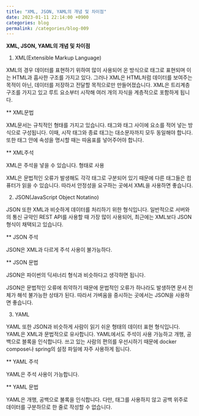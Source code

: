 ```yaml
---
title: "XML, JSON, YAML의 개념 및 차이점"
date: 2023-01-11 22:14:00 +0900
categories: blog
permalink: /categories/blog-009
---
```


**XML, JSON, YAML의 개념 및 차이점**

1. XML(Extensible Markup Language)

XML의 경우 데이터를 표현하기 위하여 많이 사용되어 온 방식으로 태그로 표현되며 이는 HTML과 흡사한 구조를 가지고 있다. 그러나 XML은 HTML처럼 데이터를 보여주는 목적이 아닌, 데이터를 저장하고 전달할 목적으로만 만들어졌습니다. XML은 트리계층 구조를 가지고 있고 루트 요소부터 시작해 여러 개의 자식을 계층적으로 포함하게 됩니다. 

** XML문법

   XML문서는 규칙적인 형태를 가지고 있습니다. 태그와 태그 사이에 요소를 적어 넣는 방식으로 구성됩니다. 이때, 시작 태그와 종료 태그는 대소문자까지 모두 동일해야 합니다. 또한 태그 안에 속성을 명시할 때는 따옴표를 넣어주어야 합니다. 

** XML주석

   XML은 주석을 넣을 수 있습니다. <!--주석 내용--> 형태로 사용


XML은 문법적인 오류가 발생해도 각각 태그로 구분되어 있기 때문에 다른 태그들은 컴퓨터가 읽을 수 있습니다. 따라서 안정성을 요구하는 곳에서 XML을 사용하면 좋습니다. 

 

2. JSON(JavaScript Object Notatino)

JSON 또한 XML과 비슷하게 데이터를 처리하기 위한 형식입니다.  일반적으로 서버와의 통신 규악인 REST API를 사용할 때 가장 많이 사용되어, 최근에는 XML보다 JSON 형식이 채택되고 있습니다. 

** JSON 주석

  JSON은 XML과 다르게 주석 사용이 불가능하다.


** JSON 문법

  JSON은 파이썬의 딕셔너리 형식과 비슷하다고 생각하면 됩니다. 

JSON은 문법적인 오류에 취약하기 때문에 문법적인 오류가 하나라도 발생하면 문서 전체가 해석 불가능한 상태가 된다. 따라서 가벼움을 중시하는 곳에서는 JSON을 사용하면 좋습니다. 

 

3. YAML

YAML 또한 JSON과 비슷하게 사람이 읽기 쉬운 형태의 데이터 표현 형식입니다. YAML은 XML과 문법적으로 유사합니다. YAML에서도 주석이 사용 가능하고 개행, 공백으로 블록을 인식합니다. 쓰고 있는 사람의 편의를 우선시하기 때문에 docker compose나 spring의 설정 파일에 자주 사용하게 됩니다. 

 

** YAML 주석

  YAML은 주석 사용이 가능합니다. 

 
** YAML 문법

  YAML은 개행, 공백으로 불록을 인식합니다. 다만, 태그를 사용하지 않고 공백 위주로 데이터를 구분하므로 한 줄로 작성할 수 없습니다. 
